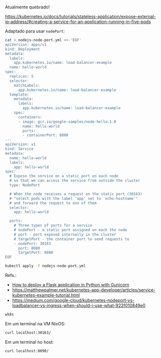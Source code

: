 

Atualmente quebrado!

https://kubernetes.io/docs/tutorials/stateless-application/expose-external-ip-address/#creating-a-service-for-an-application-running-in-five-pods

Adaptado para usar `nodePort`: 
```bash
cat > nodejs-node-port.yml <<-'EOF'
apiVersion: apps/v1
kind: Deployment
metadata:
  labels:
    app.kubernetes.io/name: load-balancer-example
  name: hello-world
spec:
  replicas: 5
  selector:
    matchLabels:
      app.kubernetes.io/name: load-balancer-example
  template:
    metadata:
      labels:
        app.kubernetes.io/name: load-balancer-example
    spec:
      containers:
      - image: gcr.io/google-samples/node-hello:1.0
        name: hello-world
        ports:
        - containerPort: 8080
---
apiVersion: v1
kind: Service
metadata:
  name: hello-world
  labels:
    app: hello-world
spec:
  # Expose the service on a static port on each node
  # so that we can access the service from outside the cluster 
  type: NodePort

  # When the node receives a request on the static port (30163)
  # "select pods with the label 'app' set to 'echo-hostname'"
  # and forward the request to one of them
  selector:
    app: hello-world

  ports:
    # Three types of ports for a service
    # nodePort - a static port assigned on each the node
    # port - port exposed internally in the cluster
    # targetPort - the container port to send requests to
    - nodePort: 30163
      port: 8080 
      targetPort: 8080
EOF

kubectl apply -f nodejs-node-port.yml
```
Refs.:
- [How to deploy a Flask application in Python with Gunicorn](https://developers.redhat.com/articles/2023/08/17/how-deploy-flask-application-python-gunicorn#)
- https://matthewpalmer.net/kubernetes-app-developer/articles/service-kubernetes-example-tutorial.html
- https://medium.com/google-cloud/kubernetes-nodeport-vs-loadbalancer-vs-ingress-when-should-i-use-what-922f010849e0



```bash
wk8s
```

Em um terminal na VM NixOS:
```bash
curl localhost:30163/
```


Em um terminal no host:
```bash
curl localhost:8090/
```

